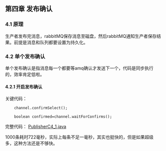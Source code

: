## 第四章 发布确认

### 4.1 原理

生产者发布完消息，rabbitMQ保存消息至磁盘，然后rabbitMQ通知生产者保存结果。前提是消息和队列都要设置为持久化。

### 4.2 单个发布确认

单个发布确认是指消息每一个都要等amq确认才发送下一个，代码是同步执行的，效率肯定低啦。

#### 4.2.1 开启发布确认

关键代码：

```text
    channel.confirmSelect();

    boolean confirmed=channel.waitForConfirms();
```

完整代码：
[PublisherC4_1.java](https://github.com/YuxingXie/study-rabbitmq/blob/main/src/main/java/com/lingyun/study/rabbitmq/c4/PublisherC4_1.java)

1000条耗时722毫秒，实际上每条不足一毫秒，其实也挺快的，但是如果超级多，这种方法还是不够快。
